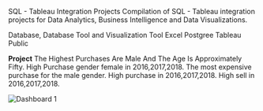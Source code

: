 SQL - Tableau Integration Projects
Compilation of SQL - Tableau integration projects for Data Analytics, Business Intelligence and Data Visualizations.

Database, Database Tool and Visualization Tool
Excel
Postgree
Tableau Public

**Project**
The  Highest Purchases Are Male And The Age Is Approximately Fifty.
High Purchase gender female in 2016,2017,2018.
The most expensive purchase for the male gender.
High purchase in 2016,2017,2018.
High sell in 2016,2017,2018.

![Dashboard 1](https://github.com/MBagasA/data_shop/assets/95059415/fc56c64c-3d89-40fe-afb5-b399291f0072)

